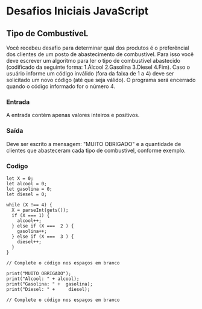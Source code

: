 # Desafios Iniciais JavaScript


##  Tipo de CombustíveL
Você recebeu desafio para determinar qual dos produtos é o preferêncial dos clientes de um posto de abastecimento de combustível. Para isso você deve escrever um algoritmo para ler o tipo de combustível abastecido (codificado da seguinte forma: 1.Álcool 2.Gasolina 3.Diesel 4.Fim). Caso o usuário informe um código inválido (fora da faixa de 1 a 4) deve ser solicitado um novo código (até que seja válido). O programa será encerrado quando o código informado for o número 4.

### Entrada
A entrada contém apenas valores inteiros e positivos.

### Saída
Deve ser escrito a mensagem: "MUITO OBRIGADO" e a quantidade de clientes que abasteceram cada tipo de combustível, conforme exemplo.

### Codigo

```
let X = 0;
let alcool = 0;
let gasolina = 0;
let diesel = 0;

while (X !== 4) {
  X = parseInt(gets());
  if (X === 1) {
    alcool++;
  } else if (X ===  2 ) {
    gasolina++;
  } else if (X ===  3 ) {
    diesel++;
  }  
}

// Complete o código nos espaços em branco

print("MUITO OBRIGADO");
print("Alcool: " + alcool);
print("Gasolina: " +  gasolina);
print("Diesel: " +     diesel);

// Complete o código nos espaços em branco

```